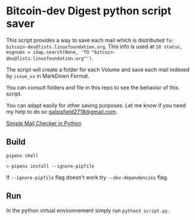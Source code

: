 # Bitcoin-dev Digest python script saver

This script provides a way to save each mail which is distributed `To: bitcoin-dev@lists.linuxfoundation.org`. 
This info is used at  `18 status, msgnums = imap.search(None, 'TO "bitcoin-dev@lists.linuxfoundation.org"')`.

The script will create a folder for each Volume and save each mail indexed by `issue_xx` in MarkDown Format.

You can consult folders and file in this repo to see the behavior of this script. 

You can adapt easily for other saving purposes. 
Let me know if you need my help to do so <u>galoisfield2718@gmail.com</u>.

[Simple Mail Checker in Python](https://www.youtube.com/watch?v=4iMZUhkpWAc)

## Build

```
pipenv shell

> pipenv install --ignore-pipfile
```

If `--ignore-pipfile` flag doesn't work try `--dev-dependencies` flag.

## Run

In the python virtual environnement simply run `python3 script.py`.


